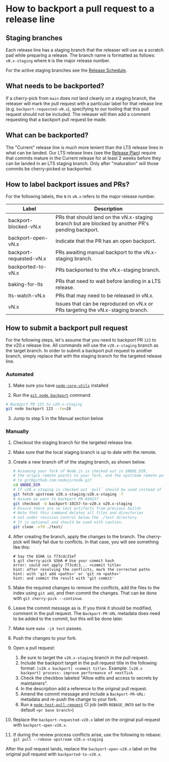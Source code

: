 # How to backport a pull request to a release line

## Staging branches

Each release line has a staging branch that the releaser will use as a scratch
pad while preparing a release. The branch name is formatted as follows:
`vN.x-staging` where `N` is the major release number.

For the active staging branches see the [Release Schedule][].

## What needs to be backported?

If a cherry-pick from `main` does not land cleanly on a staging branch, the
releaser will mark the pull request with a particular label for that release
line (e.g. `backport-requested-vN.x`), specifying to our tooling that this
pull request should not be included. The releaser will then add a comment
requesting that a backport pull request be made.

## What can be backported?

The "Current" release line is much more lenient than the LTS release lines in
what can be landed. Our LTS release lines (see the [Release Plan][])
require that commits mature in the Current release for at least 2 weeks before
they can be landed in an LTS staging branch. Only after "maturation" will those
commits be cherry-picked or backported.

## How to label backport issues and PRs?

For the following labels, the `N` in `vN.x` refers to the major release number.

| Label                   | Description                                                                                       |
| ----------------------- | ------------------------------------------------------------------------------------------------- |
| backport-blocked-vN.x   | PRs that should land on the vN.x-staging branch but are blocked by another PR's pending backport. |
| backport-open-vN.x      | Indicate that the PR has an open backport.                                                        |
| backport-requested-vN.x | PRs awaiting manual backport to the vN.x-staging branch.                                          |
| backported-to-vN.x      | PRs backported to the vN.x-staging branch.                                                        |
| baking-for-lts          | PRs that need to wait before landing in a LTS release.                                            |
| lts-watch-vN.x          | PRs that may need to be released in vN.x.                                                         |
| vN.x                    | Issues that can be reproduced on vN.x or PRs targeting the vN.x-staging branch.                   |

## How to submit a backport pull request

For the following steps, let's assume that you need to backport PR `123`
to the v20.x release line. All commands will use the `v20.x-staging` branch
as the target branch. In order to submit a backport pull request to another
branch, simply replace that with the staging branch for the targeted release
line.

### Automated

1. Make sure you have [`node-core-utils`][] installed

2. Run the [`git node backport`][] command

```bash
# Backport PR 123 to v20.x-staging
git node backport 123 --to=20
```

3. Jump to step 5 in the Manual section below

### Manually

1. Checkout the staging branch for the targeted release line.

2. Make sure that the local staging branch is up to date with the remote.

3. Create a new branch off of the staging branch, as shown below.

   ```bash
   # Assuming your fork of Node.js is checked out in $NODE_DIR,
   # the origin remote points to your fork, and the upstream remote points
   # to git@github.com:nodejs/node.git
   cd $NODE_DIR
   # If v20.x-staging is checked out `pull` should be used instead of `fetch`
   git fetch upstream v20.x-staging:v20.x-staging -f
   # Assume we want to backport PR #10157
   git checkout -b backport-10157-to-v20.x v20.x-staging
   # Ensure there are no test artifacts from previous builds
   # Note that this command deletes all files and directories
   # not under revision control below the ./test directory.
   # It is optional and should be used with caution.
   git clean -xfd ./test/
   ```

4. After creating the branch, apply the changes to the branch. The cherry-pick
   will likely fail due to conflicts. In that case, you will see something
   like this:

   ```console
   # Say the $SHA is 773cdc31ef
   $ git cherry-pick $SHA # Use your commit hash
   error: could not apply 773cdc3... <commit title>
   hint: after resolving the conflicts, mark the corrected paths
   hint: with 'git add <paths>' or 'git rm <paths>'
   hint: and commit the result with 'git commit'
   ```

5. Make the required changes to remove the conflicts, add the files to the index
   using `git add`, and then commit the changes. That can be done with
   `git cherry-pick --continue`.

6. Leave the commit message as is. If you think it should be modified, comment
   in the pull request. The `Backport-PR-URL` metadata does need to be added to
   the commit, but this will be done later.

7. Make sure `make -j4 test` passes.

8. Push the changes to your fork.

9. Open a pull request:
   1. Be sure to target the `v20.x-staging` branch in the pull request.
   2. Include the backport target in the pull request title in the following
      format: `[v20.x backport] <commit title>`.
      Example: `[v20.x backport] process: improve performance of nextTick`
   3. Check the checkbox labeled "Allow edits and access to secrets by
      maintainers".
   4. In the description add a reference to the original pull request.
   5. Amend the commit message and include a `Backport-PR-URL:` metadata and
      re-push the change to your fork.
   6. Run a [`node-test-pull-request`][] CI job (with `REBASE_ONTO` set to the
      default `<pr base branch>`)

10. Replace the `backport-requested-v20.x` label on the original pull request
    with `backport-open-v20.x`.

11. If during the review process conflicts arise, use the following to rebase:
    `git pull --rebase upstream v20.x-staging`

After the pull request lands, replace the `backport-open-v20.x` label on the
original pull request with `backported-to-v20.x`.

[Release Plan]: https://github.com/nodejs/Release#release-plan
[Release Schedule]: https://github.com/nodejs/Release#release-schedule
[`git node backport`]: https://github.com/nodejs/node-core-utils/blob/main/docs/git-node.md#git-node-backport
[`node-core-utils`]: https://github.com/nodejs/node-core-utils
[`node-test-pull-request`]: https://ci.nodejs.org/job/node-test-pull-request/build
